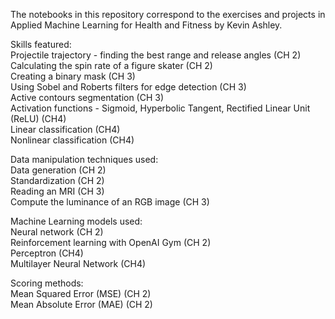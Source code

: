 The notebooks in this repository correspond to the exercises and projects in Applied Machine Learning for Health and Fitness by Kevin Ashley.

Skills featured:  
Projectile trajectory - finding the best range and release angles (CH 2)  
Calculating the spin rate of a figure skater (CH 2)  
Creating a binary mask (CH 3)  
Using Sobel and Roberts filters for edge detection (CH 3)  
Active contours segmentation (CH 3)  
Activation functions - Sigmoid, Hyperbolic Tangent, Rectified Linear Unit (ReLU) (CH4)  
Linear classification (CH4)  
Nonlinear classification (CH4)

Data manipulation techniques used:  
Data generation (CH 2)  
Standardization (CH 2)  
Reading an MRI (CH 3)  
Compute the luminance of an RGB image (CH 3)

Machine Learning models used:  
Neural network (CH 2)  
Reinforcement learning with OpenAI Gym (CH 2)  
Perceptron (CH4)  
Multilayer Neural Network (CH4)

Scoring methods:  
Mean Squared Error (MSE) (CH 2)  
Mean Absolute Error (MAE) (CH 2)
